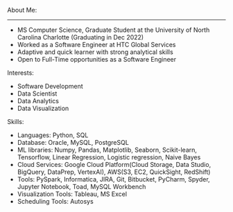 <!---
TharaniKumaresan/TharaniKumaresan is a ✨ special ✨ repository because its `README.md` (this file) appears on your GitHub profile.
You can click the Preview link to take a look at your changes.
--->
About Me:
********
- MS Computer Science, Graduate Student at the University of North Carolina Charlotte (Graduating in Dec 2022)
- Worked as a Software Engineer at HTC Global Services
- Adaptive and quick learner with strong analytical skills
- Open to Full-Time opportunities as a Software Engineer

Interests:
- Software Development 
- Data Scientist
- Data Analytics
- Data Visualization

Skills:
- Languages: Python, SQL
- Database: Oracle, MySQL, PostgreSQL
- ML libraries: Numpy, Pandas, Matplotlib, Seaborn, Scikit-learn, Tensorflow, Linear Regression, Logistic regression, Naive Bayes
- Cloud Services: Google Cloud Platform(Cloud Storage, Data Studio, BigQuery, DataPrep, VertexAI), AWS(S3, EC2, QuickSight, RedShift)
- Tools: PySpark, Informatica, JIRA, Git, Bitbucket, PyCharm, Spyder, Jupyter Notebook, Toad, MySQL Workbench
- Visualization Tools: Tableau, MS Excel
- Scheduling Tools: Autosys
